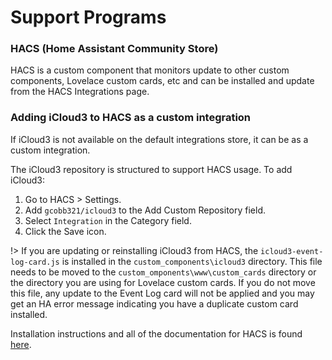# Support Programs

### HACS (Home Assistant Community Store)

HACS is a custom component that monitors update to other custom components, Lovelace custom cards, etc and can be installed and update from the HACS Integrations page. 

### Adding iCloud3 to HACS as a custom integration

If iCloud3 is not available on the default integrations store, it can be as a custom integration.

The iCloud3 repository is structured to support HACS usage. To add iCloud3:

1. Go to HACS > Settings.
2. Add `gcobb321/icloud3` to the Add Custom Repository field.
3. Select `Integration` in the Category field.
4. Click the Save icon.   

!> If you are updating or reinstalling iCloud3 from HACS, the `icloud3-event-log-card.js` is installed in the `custom_components\icloud3` directory. This file needs to be moved to the `custom_omponents\www\custom_cards` directory or the directory you are using for Lovelace custom cards. If you do not move this file, any update to the Event Log card will not be applied and you may get an HA error message indicating you have a duplicate custom card installed.

Installation instructions and all of the documentation for HACS is found [here](https://github.com/custom-components/hacs).

